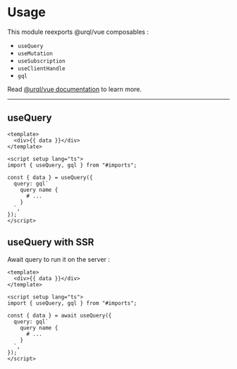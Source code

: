 # Usage

This module reexports @urql/vue composables :

- `useQuery`
- `useMutation`
- `useSubscription`
- `useClientHandle`
- `gql`

Read [@urql/vue documentation](https://formidable.com/open-source/urql/docs/basics/vue/) to learn more.

---

## useQuery

```vue
<template>
  <div>{{ data }}</div>
</template>

<script setup lang="ts">
import { useQuery, gql } from "#imports";

const { data } = useQuery({
  query: gql`
    query name {
      # ...
    }
  `,
});
</script>
```

## useQuery with SSR

Await query to run it on the server :

```vue
<template>
  <div>{{ data }}</div>
</template>

<script setup lang="ts">
import { useQuery, gql } from "#imports";

const { data } = await useQuery({
  query: gql`
    query name {
      # ...
    }
  `,
});
</script>
```
